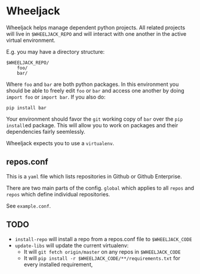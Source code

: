 # Wheeljack

Wheeljack helps manage dependent python projects.  All related projects will
live in `$WHEELJACK_REPO` and will interact with one another in the active
virtual environment.

E.g. you may have a directory structure:

```
$WHEELJACK_REPO/
    foo/
    bar/

```

Where `foo` and `bar` are both python packages.  In this environment you should
be able to freely edit `foo` or `bar` and access one another by doing `import
foo` or `import bar`.  If you also do:

```
pip install bar
```

Your environment should favor the `git` working copy of `bar` over the `pip
install`ed package.  This will allow you to work on packages and their
dependencies fairly seemlessly.

Wheeljack expects you to use a `virtualenv`.

## repos.conf

This is a `yaml` file which lists repositories in Github or Github Enterprise.

There are two main parts of the config.  `global` which applies to all `repos`
and `repos` which define individual repositories.

See `example.conf`.

## TODO

* `install-repo` will install a repo from a repos.conf file to
  `$WHEELJACK_CODE`
* `update-libs` will update the current virtualenv:
  * It will `git fetch origin/master` on any repos in `$WHEELJACK_CODE`
  * It will `pip install -r $WHEELJACK_CODE/**/requirements.txt` for every
    installed requirement,

